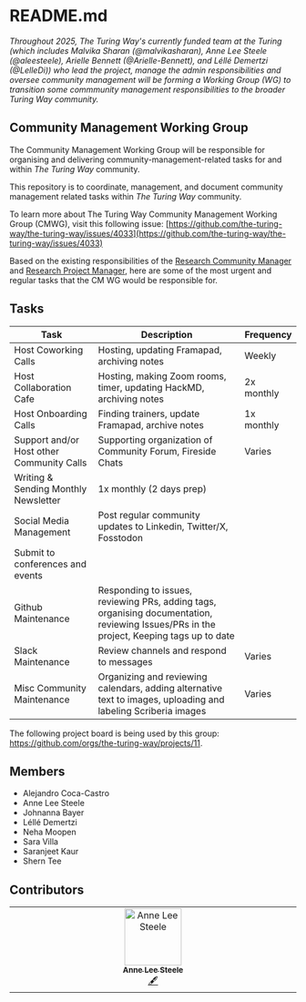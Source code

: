 # README.md

*Throughout 2025, The Turing Way's currently funded team at the Turing (which includes Malvika Sharan (@malvikasharan), Anne Lee Steele (@aleesteele), Arielle Bennett (@Arielle-Bennett), and Léllé Demertzi (@LelleDi)) who lead the project, manage the admin responsibilities and oversee community management will be forming a Working Group (WG) to transition some commmunity management responsibilities to the broader Turing Way community.*

## Community Management Working Group

The Community Management Working Group will be responsible for organising and delivering community-management-related tasks for and within *The Turing Way* community.

This repository is to coordinate, management, and document community management related tasks within *The Turing Way* community.

To learn more about The Turing Way Community Management Working Group (CMWG), visit this following issue: [https://github.com/the-turing-way/the-turing-way/issues/4033](https://github.com/the-turing-way/the-turing-way/issues/4033)

Based on the existing responsibilities of the [Research Community Manager](https://hackmd.io/@turingway/CM-tasks) and [Research Project Manager](https://hackmd.io/@turingway/RPM-tasks), here are some of the most urgent and regular tasks that the CM WG would be responsible for.

## Tasks

| Task | Description | Frequency | 
|------|-------------|------------|
| Host Coworking Calls | Hosting, updating Framapad, archiving notes | Weekly
| Host Collaboration Cafe  | Hosting, making Zoom rooms, timer, updating HackMD, archiving notes  |  2x monthly
| Host Onboarding Calls | Finding trainers, update Framapad, archive notes   |  1x monthly
| Support and/or Host other Community Calls  | Supporting organization of Community Forum, Fireside Chats  | Varies
| Writing & Sending Monthly Newsletter | 1x monthly (2 days prep)
| Social Media Management |  Post regular community updates to Linkedin, Twitter/X, Fosstodon | 
| Submit to conferences and events  |   |   |   |   |
| Github Maintenance | Responding to issues, reviewing PRs, adding tags, organising documentation, reviewing Issues/PRs in the project, Keeping tags up to date
| Slack Maintenance  | Review channels and respond to messages | Varies
| Misc Community Maintenance  | Organizing and reviewing calendars, adding alternative text to images, uploading and labeling Scriberia images  | Varies

The following project board is being used by this group: https://github.com/orgs/the-turing-way/projects/11.

## Members

- Alejandro Coca-Castro
- Anne Lee Steele
- Johnanna Bayer
- Léllé Demertzi
- Neha Moopen
- Sara Villa
- Saranjeet Kaur
- Shern Tee

## Contributors

<!-- ALL-CONTRIBUTORS-LIST:START - Do not remove or modify this section -->
<!-- prettier-ignore-start -->
<!-- markdownlint-disable -->
<table>
  <tbody>
    <tr>
      <td align="center" valign="top" width="14.28%"><a href="http://www.aleesteele.com"><img src="https://avatars.githubusercontent.com/u/18509789?v=4?s=100" width="100px;" alt="Anne Lee Steele"/><br /><sub><b>Anne Lee Steele</b></sub></a><br /><a href="#content-aleesteele" title="Content">🖋</a></td>
    </tr>
  </tbody>
</table>

<!-- markdownlint-restore -->
<!-- prettier-ignore-end -->

<!-- ALL-CONTRIBUTORS-LIST:END -->
